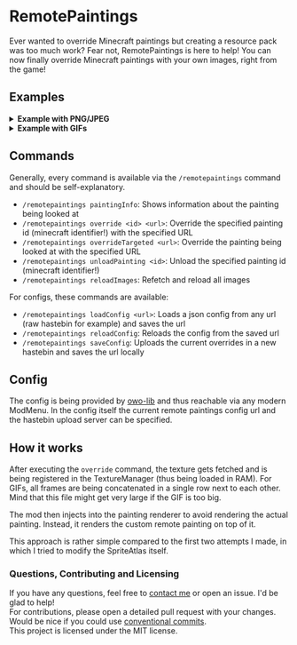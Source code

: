 # RemotePaintings

Ever wanted to override Minecraft paintings but creating a resource pack was too much work? 
Fear not, RemotePaintings is here to help! You can now finally override Minecraft paintings with your own images,
right from the game!

## Examples
<details>
<summary><strong>Example with PNG/JPEG</strong></summary>
<p float="left" align="left">
<img src="https://b.catgirlsare.sexy/Z4UNNEN2C2H0.png" width="600px">
<img src="https://b.catgirlsare.sexy/JqZGLzEY0tPF.png" width="600px">
</p>
</details>

<details>
<summary><strong>Example with GIFs</strong></summary>
[![Watch the Video](https://b.catgirlsare.sexy/SijZrVIQvaas.png)](https://youtu.be/U34k-pZf6IY)
</details>

## Commands
Generally, every command is available via the ``/remotepaintings`` command and should be self-explanatory.

- ``/remotepaintings paintingInfo``: Shows information about the painting being looked at
- ``/remotepaintings override <id> <url>``: Override the specified painting id (minecraft identifier!) with the specified URL
- ``/remotepaintings overrideTargeted <url>``: Override the painting being looked at with the specified URL
- ``/remotepaintings unloadPainting <id>``: Unload the specified painting id (minecraft identifier!)
- ``/remotepaintings reloadImages``: Refetch and reload all images

For configs, these commands are available:
- ``/remotepaintings loadConfig <url>``: Loads a json config from any url (raw hastebin for example) and saves the url
- ``/remotepaintings reloadConfig``: Reloads the config from the saved url
- ``/remotepaintings saveConfig``: Uploads the current overrides in a new hastebin and saves the url locally

## Config
The config is being provided by [owo-lib](https://github.com/wisp-forest/owo-lib) and thus reachable via any modern ModMenu.
In the config itself the current remote paintings config url and the hastebin upload server can be specified.

## How it works
After executing the ``override`` command, the texture gets fetched and is being registered in the TextureManager (thus being loaded in RAM).
For GIFs, all frames are being concatenated in a single row next to each other. Mind that this file might get very large if the GIF is too big.

The mod then injects into the painting renderer to avoid rendering the actual painting. Instead, it renders the custom remote painting
on top of it.

This approach is rather simple compared to the first two attempts I made, in which I tried to modify the SpriteAtlas itself.

### Questions, Contributing and Licensing

If you have any questions, feel free to [contact me](https://ari24.dev) or open an issue. I'd be glad to help!  
For contributions, please open a detailed pull request with your changes. Would be nice if you could use [conventional commits](https://www.conventionalcommits.org/en/v1.0.0/).  
This project is licensed under the MIT license.
